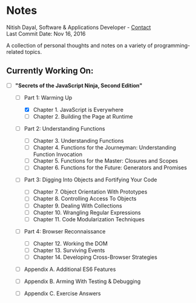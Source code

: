 # Notes

Nitish Dayal, Software & Applications Developer - [Contact](http://www.nitishdayal.me)  
Last Commit Date: Nov 16, 2016

A collection of personal thoughts and notes on a variety of programming-related topics.


## Currently Working On:
- [ ] **"Secrets of the JavaScript Ninja, Second Edition"**
  
  - [ ] Part 1: Warming Up
  
    - [x] Chapter 1. JavaScript is Everywhere
    - [ ] Chapter 2. Building the Page at Runtime

  - [ ] Part 2: Understanding Functions
  
    - [ ] Chapter 3. Understanding Functions
    - [ ] Chapter 4. Functions for the Journeyman: Understanding Function Invocation
    - [ ] Chapter 5. Functions for the Master: Closures and Scopes
    - [ ] Chapter 6. Functions for the Future: Generators and Promises

  - [ ] Part 3: Digging Into Objects and Fortifying Your Code
  
    - [ ] Chapter 7. Object Orientation With Prototypes
    - [ ] Chapter 8. Controlling Access To Objects
    - [ ] Chapter 9. Dealing With Collections
    - [ ] Chapter 10. Wrangling Regular Expressions
    - [ ] Chapter 11. Code Modularization Techniques

  - [ ] Part 4: Browser Reconnaissance
  
    - [ ] Chapter 12. Working the DOM
    - [ ] Chapter 13. Surviving Events
    - [ ] Chapter 14. Developing Cross-Browser Strategies
  
  - [ ] Appendix A. Additional ES6 Features
  - [ ] Appendix B. Arming With Testing & Debugging
  - [ ] Appendix C. Exercise Answers